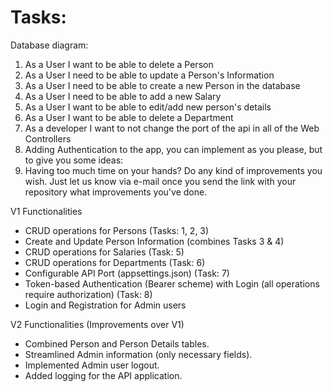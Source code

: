 # Tasks:
Database diagram: <br>

1. As a User I want to be able to delete a Person
2. As a User I need to be able to update a Person's Information
3. As a User I need to be able to create a new Person in the database
4. As a User I need to be able to add a new Salary
5. As a User I want to be able to edit/add new person's details
6. As a User I want to be able to delete a Department <br>
7. As a developer I want to not change the port of the api in all of the Web Controllers <br>
8. Adding Authentication to the app, you can implement as you please, but to give you some ideas: <br>
9. Having too much time on your hands? Do any kind of improvements you wish. Just let us know via e-mail once you send the link with your repository what improvements you've done.
    
V1 Functionalities
- CRUD operations for Persons (Tasks: 1, 2, 3)
- Create and Update Person Information (combines Tasks 3 & 4)
- CRUD operations for Salaries (Task: 5)
- CRUD operations for Departments (Task: 6)
- Configurable API Port (appsettings.json) (Task: 7)
- Token-based Authentication (Bearer scheme) with Login (all operations require authorization) (Task: 8)
- Login and Registration for Admin users

V2 Functionalities (Improvements over V1)
- Combined Person and Person Details tables.
- Streamlined Admin information (only necessary fields).
- Implemented Admin user logout.
- Added logging for the API application.

